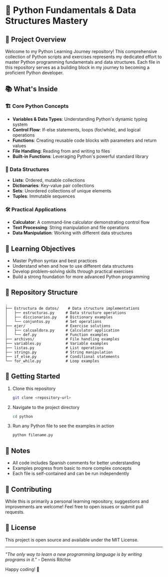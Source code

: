 # 🐍 Python Fundamentals & Data Structures Mastery

## 🚀 Project Overview
Welcome to my Python Learning Journey repository! This comprehensive collection of Python scripts and exercises represents my dedicated effort to master Python programming fundamentals and data structures. Each file in this repository serves as a building block in my journey to becoming a proficient Python developer.

## 📚 What's Inside

### 🏗️ Core Python Concepts
- **Variables & Data Types**: Understanding Python's dynamic typing system
- **Control Flow**: If-else statements, loops (for/while), and logical operations
- **Functions**: Creating reusable code blocks with parameters and return values
- **File Handling**: Reading from and writing to files
- **Built-in Functions**: Leveraging Python's powerful standard library

### 🧮 Data Structures
- **Lists**: Ordered, mutable collections
- **Dictionaries**: Key-value pair collections
- **Sets**: Unordered collections of unique elements
- **Tuples**: Immutable sequences

### 🛠️ Practical Applications
- **Calculator**: A command-line calculator demonstrating control flow
- **Text Processing**: String manipulation and file operations
- **Data Manipulation**: Working with different data structures

## 🎯 Learning Objectives
- Master Python syntax and best practices
- Understand when and how to use different data structures
- Develop problem-solving skills through practical exercises
- Build a strong foundation for more advanced Python programming

## 📂 Repository Structure
```
.
├── Estructura de datos/    # Data structure implementations
│   ├── estructuras.py     # Data structure operations
│   ├── diccionarios.py    # Dictionary examples
│   └── conjuntos.py       # Set operations
├── ejer/                  # Exercise solutions
│   ├── calcualdora.py     # Calculator application
│   └── def.py             # Function examples
├── archivos/              # File handling examples
├── variables.py           # Variable examples
├── listas.py              # List operations
├── strings.py             # String manipulation
├── if_else.py             # Conditional statements
└── for_while.py           # Loop examples
```

## 🏁 Getting Started
1. Clone this repository
   ```bash
   git clone <repository-url>
   ```
2. Navigate to the project directory
   ```bash
   cd python
   ```
3. Run any Python file to see the examples in action
   ```bash
   python filename.py
   ```

## 📝 Notes
- All code includes Spanish comments for better understanding
- Examples progress from basic to more complex concepts
- Each file is self-contained and can be run independently

## 🤝 Contributing
While this is primarily a personal learning repository, suggestions and improvements are welcome! Feel free to open issues or submit pull requests.

## 📜 License
This project is open source and available under the MIT License.

---

*"The only way to learn a new programming language is by writing programs in it."* - Dennis Ritchie

Happy coding! 🚀
